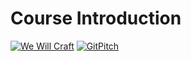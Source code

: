 # Course Introduction

[![We Will Craft](https://img.shields.io/badge/decks-slideshow-blue)](https://decks.willcraft.software/edp101/w01/intro)
[![GitPitch](https://gitpitch.com/assets/badge.svg)](https://gitpitch.com/wewillcraft/decks/main?p=courses/edp101/w01/intro)
